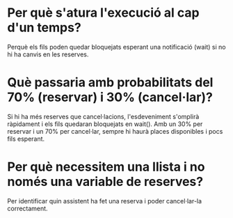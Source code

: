 # Per què s'atura l'execució al cap d'un temps?

Perquè els fils poden quedar bloquejats esperant una notificació (wait) si no hi ha canvis en les reserves.

# Què passaria amb probabilitats del 70% (reservar) i 30% (cancel·lar)?

Si hi ha més reserves que cancel·lacions, l'esdeveniment s'omplirà ràpidament i els fils quedaran bloquejats en wait().
Amb un 30% per reservar i un 70% per cancel·lar, sempre hi haurà places disponibles i pocs fils esperant.

# Per què necessitem una llista i no només una variable de reserves?

Per identificar quin assistent ha fet una reserva i poder cancel·lar-la correctament.